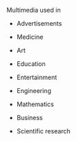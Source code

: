 
Multimedia used in


-   Advertisements

-   Medicine

-   Art

-   Education

-   Entertainment

-   Engineering

-   Mathematics

-   Business

-   Scientific research
